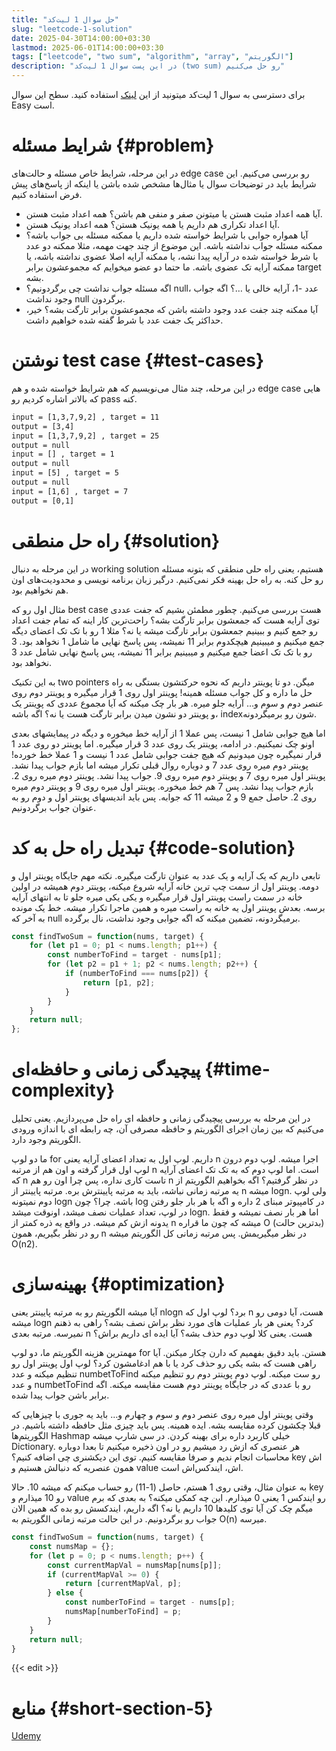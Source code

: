 ```yaml
---
title: "حل سوال 1 لیت‌کد"
slug: "leetcode-1-solution"
date: 2025-04-30T14:00:00+03:30
lastmod: 2025-06-01T14:00:00+03:30
tags: ["leetcode", "two sum", "algorithm", "array", "الگوریتم"]
description: "در این پست سوال 1 لیت‌کد (two sum) رو حل می‌کنیم"
---
```

برای دسترسی به سوال 1 لیت‌کد میتونید از این [لینک](https://leetcode.com/problems/two-sum/) استفاده کنید. سطح این سوال Easy است.

# شرایط مسئله {#problem}

در این مرحله، شرایط خاص مسئله و حالت‌های edge case رو بررسی می‌کنیم. این شرایط باید در توضیحات سوال یا مثال‌ها مشخص شده باشن یا اینکه از پاسخ‌های پیش فرض استفاده کنیم.

*   آیا همه اعداد مثبت هستن یا میتونن صفر و منفی هم باشن؟ همه اعداد مثبت هستن. 
*   آیا اعداد تکراری هم داریم یا همه یونیک هستن؟ همه اعداد یونیک هستن.
*   آیا همواره جوابی با شرایط خواسته شده داریم یا ممکنه مسئله بی جواب باشه؟ ممکنه مسئله جواب نداشته باشه. این موضوع از چند جهت مهمه، مثلا ممکنه دو عدد با شرط خواسته شده در آرایه پیدا نشه، یا ممکنه آرایه اصلا عضوی نداشته باشه، یا ممکنه آرایه تک عضوی باشه. ما حتما دو عضو میخوایم که مجموعشون برابر target بشه.
*   اگه مسئله جواب نداشت چی برگردونیم؟ null، عدد -1، آرایه خالی یا …؟ اگه جواب وجود نداشت null برگردون.
*   آیا ممکنه چند جفت عدد وجود داشته باشن که مجموعشون برابر تارگت بشه؟ خیر، حداکثر یک جفت عدد با شرط گفته شده خواهیم داشت.

# نوشتن test case {#test-cases}

در این مرحله، چند مثال می‌نویسیم که هم شرایط خواسته شده و هم edge case هایی که بالاتر اشاره کردیم رو pass کنه.

```txt
input = [1,3,7,9,2] , target = 11
output = [3,4]
input = [1,3,7,9,2] , target = 25
output = null
input = [] , target = 1
output = null
input = [5] , target = 5
output = null
input = [1,6] , target = 7
output = [0,1]
```

# راه حل منطقی {#solution}

در این مرحله به دنبال working solution هستیم، یعنی راه حلی منطقی که بتونه مسئله رو حل کنه. به راه حل بهینه فکر نمی‌کنیم. درگیر زبان برنامه نویسی و محدودیت‌های اون هم نخواهیم بود.

مثال اول رو که best case هست بررسی می‌کنیم. چطور مطمئن بشیم که جفت عددی توی آرایه هست که جمعشون برابر تارگت بشه؟ راحت‌ترین کار اینه که تمام جفت اعداد رو جمع کنیم و ببینیم جمعشون برابر تارگت میشه یا نه؟ مثلا 1 رو با تک تک اعضای دیگه جمع میکنیم و میبینیم هیچکدوم برابر 11 نمیشه، پس پاسخ نهایی ما شامل 1 نخواهد بود. 3 رو با تک تک اعضا جمع میکنیم و میبینیم برابر 11 نمیشه، پس پاسخ نهایی شامل عدد 3 نخواهد بود.

به این تکنیک two pointers میگن. دو تا پوینتر داریم که نحوه حرکتشون بستگی به راه حل ما داره و کل جواب مسئله همینه! پوینتر اول روی 1 قرار میگیره و پوینتر دوم روی عنصر دوم و سوم و… آرایه جلو میره. هر بار چک میکنه که آیا مجموع عددی که پوینتر یک و پوینتر دو نشون میدن برابر تارگت هست یا نه؟ اگه باشه، indexشون رو برمیگردونه.

اما هیچ جوابی شامل 1 نیست، پس عملا 1 از آرایه خط میخوره و دیگه در پیمایشهای بعدی اونو چک نمیکنیم. در ادامه، پوینتر یک روی عدد 3 قرار میگیره. اما پوینتر دو روی عدد 1 قرار نمیگیره چون میدونیم که هیچ جفت جوابی شامل عدد 1 نیست و 1 عملا خط خورده! پوینتر دوم میره روی عدد 7 و دوباره روال قبلی تکرار میشه اما بازم جواب پیدا نشد. پوینتر اول میره روی 7 و پوینتر دوم میره روی 9. جواب پیدا نشد. پوینتر دوم میره روی 2. بازم جواب پیدا نشد. پس 7 هم خط میخوره. پوینتر اول میره روی 9 و پوینتر دوم میره روی 2. حاصل جمع 9 و 2 میشه 11 که جوابه. پس باید اندیسهای پوینتر اول و دوم رو به عنوان جواب برگردونیم.

# تبدیل راه حل به کد {#code-solution}

تابعی داریم که یک آرایه و یک عدد به عنوان تارگت میگیره. نکته مهم جایگاه پوینتر اول و دومه. پوینتر اول از سمت چپ ترین خانه آرایه شروع میکنه، پوینتر دوم همیشه در اولین خانه در سمت راست پوینتر اول قرار میگیره و یکی یکی میره جلو تا به انتهای آرایه برسه. بعدش پوینتر اول یه خانه به راست میره و همین ماجرا تکرار میشه. خط یک مونده به آخر که null برمیگردونه، تضمین میکنه که اگه جوابی وجود نداشت، نال برگرده.

```js
const findTwoSum = function(nums, target) {
    for (let p1 = 0; p1 < nums.length; p1++) {
        const numberToFind = target - nums[p1];
        for (let p2 = p1 + 1; p2 < nums.length; p2++) {
            if (numberToFind === nums[p2]) {
                return [p1, p2];
            }
        }
    }
    return null;
};
```

# پیچیدگی زمانی و حافظه‌ای {#time-complexity}

در این مرحله به بررسی پیچیدگی زمانی و حافظه ای راه حل می‌پردازیم. یعنی تحلیل می‌کنیم که بین زمان اجرای الگوریتم و حافظه مصرفی آن، چه رابطه ای با اندازه ورودی الگوریتم وجود دارد.

ما دو لوپ for داریم. لوپ اول به تعداد اعضای آرایه یعنی n اجرا میشه. لوپ دوم درون لوپ اول قرار گرفته و اون هم از مرتبه n است. اما لوپ دوم که به تک تک اعضای آرایه که n تاست کاری نداره، پس چرا اون رو هم n در نظر گرفتیم؟ اگه بخواهیم الگوریتم از یه مرتبه زمانی نباشه، باید به مرتبه پایینترش بره. مرتبه پایینتر از n میشه logn. ولی لوپ دوم نمیتونه logn باشه. چرا؟ چون log در کامپیوتر مبنای 2 داره و اگه با هر بار جلو رفتن در لوپ، تعداد عملیات نصف میشد، اونوقت میشد logn. اما هر بار نصف نمیشه و فقط یدونه ازش کم میشه. در واقع یه ذره کمتر از n میشه که چون ما قراره O (بدترین حالت) رو در نظر بگیریم، همون n در نظر میگیریمش. پس مرتبه زمانی کل الگوریتم میشه O(n2).

# بهینه‌سازی {#optimization}

آیا میشه الگوریتم رو به مرتبه پایینتر یعنی nlogn برد؟ لوپ اول که n هست، آیا دومی رو میشه logn کرد؟ یعنی هر بار عملیات های مورد نظر براش نصف بشه؟ راهی به ذهنم نمیرسه. مرتبه بعدی n هست. یعنی کلا لوپ دوم حذف بشه؟ آیا ایده ای داریم براش؟

مهمترین هزینه الگوریتم ما، دو لوپ for هستن. باید دقیق بفهمیم که دارن چکار میکنن. آیا راهی هست که بشه یکی رو حذف کرد یا با هم ادغامشون کرد؟ لوپ اول پوینتر اول رو تنظیم میکنه و عدد numbetToFind رو ست میکنه. لوپ دوم پوینتر دوم رو تنظیم میکنه و عدد numbetToFind رو با عددی که در جایگاه پوینتر دوم هست مقایسه میکنه. اگه برابر باشن جواب پیدا شده.

وقتی پوینتر اول میره روی عنصر دوم و سوم و چهارم و… باید یه جوری با چیزهایی که قبلا چکشون کرده مقایسه بشه. ایده همینه. پس باید چیزی مثل حافظه داشته باشیم. در الگوریتم‌ها Hashmap خیلی کاربرد داره برای بهینه کردن. در سی شارپ میشه Dictionary. هر عنصری که ازش رد میشیم رو در اون ذخیره میکنیم تا بعدا دوباره محاسبات انجام ندیم و صرفا مقایسه کنیم. توی این دیکشنری چی اضافه کنیم؟ key اش همون عنصریه که دنبالش هستیم و value اش، ایندکس‌اش است.

به عنوان مثال، وقتی روی 1 هستم، حاصل (1-11) رو حساب میکنم که میشه 10. حالا key رو 10 میذارم و value رو ایندکس 1 یعنی 0 میذارم. این چه کمکی میکنه؟ به بعدی که برم میگم چک کن آیا توی کلیدها 10 داریم یا نه؟ اگه داریم، ایندکسش رو بده که همین الان جواب رو برگردونیم. در این حالت مرتبه زمانی الگوریتم به O(n) میرسه.

```js
const findTwoSum = function(nums, target) {
    const numsMap = {};
    for (let p = 0; p < nums.length; p++) {
        const currentMapVal = numsMap[nums[p]];
        if (currentMapVal >= 0) {
            return [currentMapVal, p];
        } else {
            const numberToFind = target - nums[p];
            numsMap[numberToFind] = p;
        }
    }
    return null;
}
```

{{< edit >}}

# منابع {#short-section-5}
[Udemy](https://www.udemy.com/course/master-the-coding-interview-big-tech-faang-interviews/)